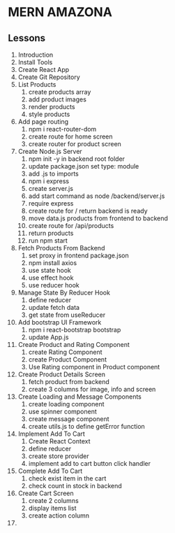 # MERN AMAZONA

## Lessons
  1. Introduction
  2. Install Tools
  3. Create React App
  4. Create Git Repository
  5. List Products
      1. create products array
      2. add product images
      3. render products
      4. style products
  6. Add page routing
      1. npm i react-router-dom
      2. create route for home screen
      3. create router for product screen
  7. Create Node.js Server
      1. npm init -y in backend root folder
      2. update package.json set type: module
      3. add .js to imports
      4. npm i express
      5. create server.js
      6. add start command as node /backend/server.js
      7. require express
      8. create route for / return backend is ready
      9. move data.js products from frontend to backend
      10. create route for /api/products
      11. return products
      12. run npm start
  8. Fetch Products From Backend
     1. set proxy in frontend package.json
     2. npm install axios
     3. use state hook
     4. use effect hook
     5. use reducer hook
  9. Manage State By Reducer Hook
     1. define reducer
     2. update fetch data
     3. get state from useReducer
  10. Add bootstrap UI Framework
      1. npm i react-bootstrap bootstrap
      2. update App.js
  11. Create Product and Rating Component
      1. create Rating Component
      2. create Product Component
      3. Use Rating component in Product component
  12. Create Product Details Screen
      1. fetch product from backend
      2. create 3 columns for image, info and screen
  13. Create Loading and Message Components
      1. create loading component
      2. use spinner component
      3. create message component
      4. create utils.js to define getError function
  14. Implement Add To Cart
      1. Create React Context
      2. define reducer
      3. create store provider
      4. implement add to cart button click handler
  15. Complete Add To Cart
      1. check exist item in the cart
      2. check count in stock in backend
  16. Create Cart Screen
      1. create 2 columns
      2. display items list
      3. create action column
  17. 